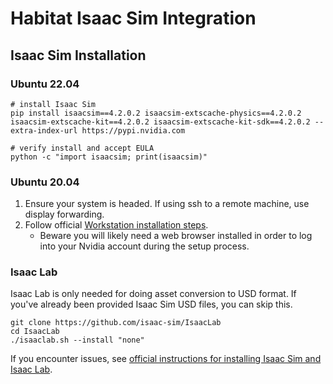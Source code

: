 

# Habitat Isaac Sim Integration

## Isaac Sim Installation

### Ubuntu 22.04
```
# install Isaac Sim
pip install isaacsim==4.2.0.2 isaacsim-extscache-physics==4.2.0.2 isaacsim-extscache-kit==4.2.0.2 isaacsim-extscache-kit-sdk==4.2.0.2 --extra-index-url https://pypi.nvidia.com

# verify install and accept EULA
python -c "import isaacsim; print(isaacsim)"
```

### Ubuntu 20.04

1. Ensure your system is headed. If using ssh to a remote machine, use display forwarding.
2. Follow official [Workstation installation steps](https://docs.omniverse.nvidia.com/isaacsim/latest/installation/install_workstation.html).
    * Beware you will likely need a web browser installed in order to log into your Nvidia account during the setup process.


### Isaac Lab
Isaac Lab is only needed for doing asset conversion to USD format. If you've already been provided Isaac Sim USD files, you can skip this.

```
git clone https://github.com/isaac-sim/IsaacLab
cd IsaacLab
./isaaclab.sh --install "none"
```

If you encounter issues, see [official instructions for installing Isaac Sim and Isaac Lab](https://isaac-sim.github.io/IsaacLab/main/source/setup/installation/pip_installation.html#installing-isaac-lab).  

